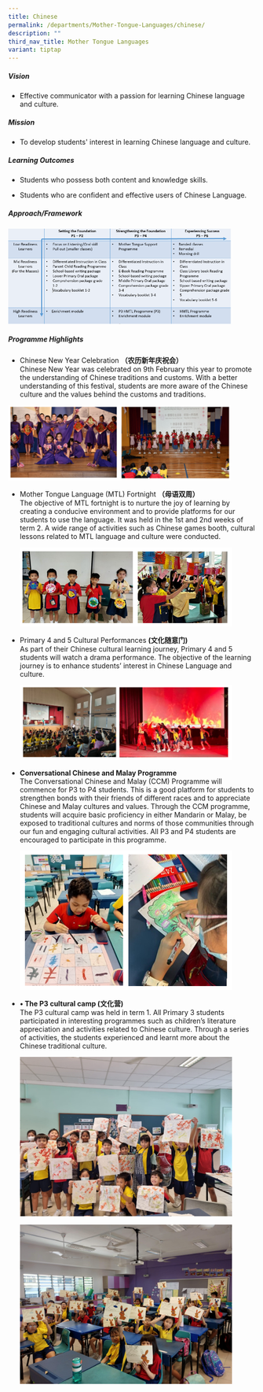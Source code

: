```yaml
---
title: Chinese
permalink: /departments/Mother-Tongue-Languages/chinese/
description: ""
third_nav_title: Mother Tongue Languages
variant: tiptap
---
```

<h5>Vision</h5>
<ul data-tight="true" class="tight">
<li>
<p>Effective communicator with a passion for learning Chinese language and
culture.&nbsp;</p>
</li>
</ul>
<h5>Mission</h5>
<ul data-tight="true" class="tight">
<li>
<p>To develop students' interest in learning Chinese language and culture.&nbsp;</p>
</li>
</ul>
<h5>Learning Outcomes</h5>
<ul>
<li>
<p>Students who possess both content and knowledge skills.</p>
</li>
<li>
<p>Students who are confident and effective users of Chinese Language.</p>
</li>
</ul>
<h5>Approach/Framework</h5>
<div class="isomer-image-wrapper">
<img style="width:90%" height="auto" width="100%" src="/images/chi1.png">
</div>
<h5>Programme Highlights</h5>
<ul data-tight="true" class="tight">
<li>
<p>Chinese New Year Celebration <strong>（农历新年庆祝会）</strong>
<br>Chinese New Year was celebrated on 9th February this year to promote the
understanding of Chinese traditions and customs. With a better understanding
of this festival, students are more aware of the Chinese culture and the
values behind the customs and traditions.</p>
</li>
</ul>
<div class="isomer-image-wrapper">
<img style="width:90%" height="auto" width="100%" src="/images/chinese1.png">
</div>
<ul>
<li>
<p>Mother Tongue Language (MTL) Fortnight <strong>（母语双周）</strong>
<br>The objective of MTL fortnight is to nurture the joy of learning by creating
a conducive environment and to provide platforms for our students to use
the language. It was held in the 1st and 2nd weeks of term 2. A wide range
of activities such as Chinese games booth, cultural lessons related to
MTL language and culture were conducted.</p>
<div class="isomer-image-wrapper">
<img style="width:90%" height="auto" width="100%" src="/images/mtl%20fortnight%202023.PNG">
</div>
</li>
<li>
<p>Primary 4 and 5 Cultural Performances <strong>(文化随意门)</strong> 
<br>As part of their Chinese cultural learning journey, Primary 4 and 5 students
will watch a drama performance. The objective of the learning journey is
to enhance students’ interest in Chinese Language and culture.</p>
<div class="isomer-image-wrapper">
<img style="width:90%" height="auto" width="100%" src="/images/cultural%20performance%202023.PNG">
</div>
</li>
<li>
<p><strong>Conversational Chinese and Malay Programme</strong> 
<br>The Conversational Chinese and Malay (CCM) Programme will commence for
P3 to P4 students. This is a good platform for students to strengthen bonds
with their friends of different races and to appreciate Chinese and Malay
cultures and values. Through the CCM programme, students will acquire basic
proficiency in either Mandarin or Malay, be exposed to traditional cultures
and norms of those communities through our fun and engaging cultural activities.
All P3 and P4 students are encouraged to participate in this programme.</p>
<div class="isomer-image-wrapper">
<img style="width:90%" height="auto" width="100%" src="/images/conversational%20chinese_malay%20programme%202023.PNG">
</div>
</li>
<li>
<p><strong>• The P3 cultural camp (文化营)</strong> 
<br>The P3 cultural camp was held in term 1. All Primary 3 students participated
in interesting programmes such as children’s literature appreciation and
activities related to Chinese culture. Through a series of activities,
the students experienced and learnt more about the Chinese traditional
culture.</p>
<div class="isomer-image-wrapper">
<img style="width:90%" height="auto" width="100%" src="/images/cl 2024 a.jpg">
</div>
<p></p>
<div class="isomer-image-wrapper">
<img style="width:90%" height="auto" width="100%" src="/images/cl 2024 b.jpg">
</div>
</li>
</ul>
<p></p>